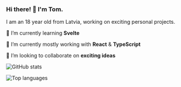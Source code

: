 ### Hi there! :wave: I'm Tom.

I am an 18 year old from Latvia, working on exciting personal projects.

🌱 I’m currently learning **Svelte**

🔭 I’m currently mostly working with **React** & **TypeScript**

👯 I’m looking to collaborate on **exciting ideas**

![GitHub stats](https://github-readme-stats.vercel.app/api?username=tomszir&show_icons=true&theme=gruvox)

![Top languages](https://github-readme-stats.vercel.app/api/top-langs/?username=tomszir&layout=compact&theme=gruvbox)
